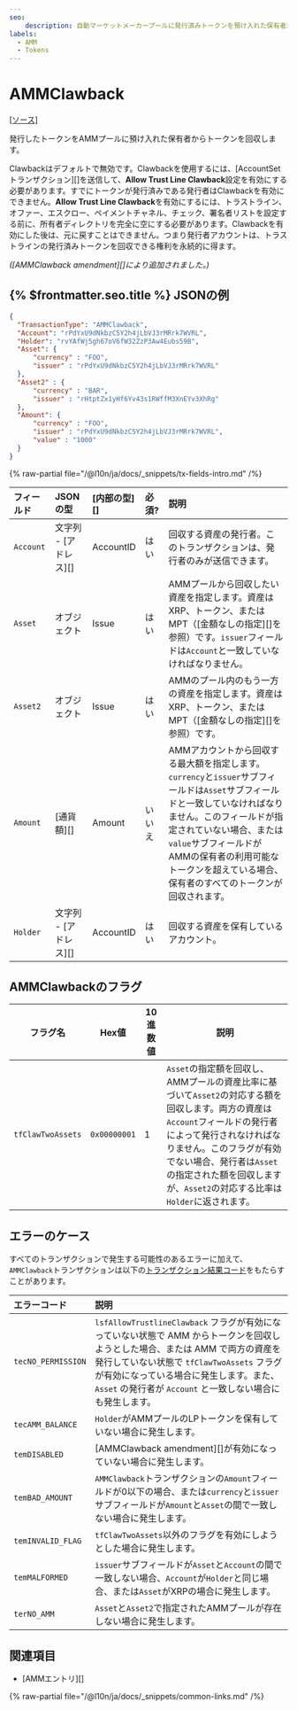 ```yaml
---
seo:
    description: 自動マーケットメーカープールに発行済みトークンを預け入れた保有者から、トークンを回収する。
labels:
  - AMM
  - Tokens
---
```

# AMMClawback

[[ソース]](https://github.com/XRPLF/rippled/blob/master/src/xrpld/app/tx/detail/AMMClawback.cpp "ソース")

発行したトークンをAMMプールに預け入れた保有者からトークンを回収します。

Clawbackはデフォルトで無効です。Clawbackを使用するには、[AccountSetトランザクション][]を送信して、**Allow Trust Line Clawback**設定を有効にする必要があります。すでにトークンが発行済みである発行者はClawbackを有効にできません。**Allow Trust Line Clawback**を有効にするには、トラストライン、オファー、エスクロー、ペイメントチャネル、チェック、署名者リストを設定する前に、所有者ディレクトリを完全に空にする必要があります。Clawbackを有効にした後は、元に戻すことはできません。つまり発行者アカウントは、トラストラインの発行済みトークンを回収できる権利を永続的に得ます。


_([AMMClawback amendment][]により追加されました。)_


## {% $frontmatter.seo.title %} JSONの例

```json
{
  "TransactionType": "AMMClawback",
  "Account": "rPdYxU9dNkbzC5Y2h4jLbVJ3rMRrk7WVRL",
  "Holder": "rvYAfWj5gh67oV6fW32ZzP3Aw4Eubs59B",
  "Asset": {
      "currency" : "FOO",
      "issuer" : "rPdYxU9dNkbzC5Y2h4jLbVJ3rMRrk7WVRL"
  },
  "Asset2" : {
      "currency" : "BAR",
      "issuer" : "rHtptZx1yHf6Yv43s1RWffM3XnEYv3XhRg"
  },
  "Amount": {
      "currency" : "FOO",
      "issuer" : "rPdYxU9dNkbzC5Y2h4jLbVJ3rMRrk7WVRL",
      "value" : "1000"
  }
}
```


{% raw-partial file="/@l10n/ja/docs/_snippets/tx-fields-intro.md" /%}


| フィールド | JSONの型              | [内部の型][] | 必須?  | 説明 |
|:-----------|:----------------------|:-------------|:-------|:------------------|
| `Account`  | 文字列 - [アドレス][] | AccountID    | はい   | 回収する資産の発行者。このトランザクションは、発行者のみが送信できます。 |
| `Asset`    | オブジェクト          | Issue        | はい   | AMMプールから回収したい資産を指定します。資産はXRP、トークン、またはMPT（[金額なしの指定][]を参照）です。`issuer`フィールドは`Account`と一致していなければなりません。 |
| `Asset2`   | オブジェクト          | Issue        | はい   | AMMのプール内のもう一方の資産を指定します。資産はXRP、トークン、またはMPT（[金額なしの指定][]を参照）です。 |
| `Amount`   | [通貨額][]            | Amount       | いいえ | AMMアカウントから回収する最大額を指定します。`currency`と`issuer`サブフィールドは`Asset`サブフィールドと一致していなければなりません。このフィールドが指定されていない場合、または`value`サブフィールドがAMMの保有者の利用可能なトークンを超えている場合、保有者のすべてのトークンが回収されます。 |
| `Holder`   | 文字列 - [アドレス][] | AccountID    | はい   | 回収する資産を保有しているアカウント。 |


## AMMClawbackのフラグ

| フラグ名          | Hex値        | 10進数値 | 説明 |
|-------------------|--------------|----------|-------------|
| `tfClawTwoAssets` | `0x00000001` | 1        | `Asset`の指定額を回収し、AMMプールの資産比率に基づいて`Asset2`の対応する額を回収します。両方の資産は`Account`フィールドの発行者によって発行されなければなりません。このフラグが有効でない場合、発行者は`Asset`の指定された額を回収しますが、`Asset2`の対応する比率は`Holder`に返されます。 |


## エラーのケース

すべてのトランザクションで発生する可能性のあるエラーに加えて、`AMMClawback`トランザクションは以下の[トランザクション結果コード](../transaction-results/index.md)をもたらすことがあります。

| エラーコード         | 説明 |
|:-------------------|:------------|
| `tecNO_PERMISSION` | `lsfAllowTrustlineClawback` フラグが有効になっていない状態で AMM からトークンを回収しようとした場合、または AMM で両方の資産を発行していない状態で `tfClawTwoAssets` フラグが有効になっている場合に発生します。また、`Asset` の発行者が `Account` と一致しない場合にも発生します。 |
| `tecAMM_BALANCE`   | `Holder`がAMMプールのLPトークンを保有していない場合に発生します。 |
| `temDISABLED`      | [AMMClawback amendment][]が有効になっていない場合に発生します。 |
| `temBAD_AMOUNT`    | `AMMClawback`トランザクションの`Amount`フィールドが0以下の場合、または`currency`と`issuer`サブフィールドが`Amount`と`Asset`の間で一致しない場合に発生します。 |
| `temINVALID_FLAG`  | `tfClawTwoAssets`以外のフラグを有効にしようとした場合に発生します。 |
| `temMALFORMED`     | `issuer`サブフィールドが`Asset`と`Account`の間で一致しない場合、`Account`が`Holder`と同じ場合、または`Asset`がXRPの場合に発生します。 |
| `terNO_AMM`        | `Asset`と`Asset2`で指定されたAMMプールが存在しない場合に発生します。 |

## 関連項目

- [AMMエントリ][]

{% raw-partial file="/@l10n/ja/docs/_snippets/common-links.md" /%}
